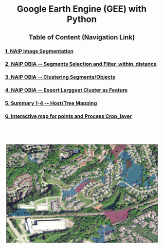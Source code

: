 
<div align="center"><h1> Google Earth Engine (GEE) with Python </h1></div>

<div align="center"><h2>Table of Content (Navigation Link) </h2></div>
<h3><a href="https://nbviewer.jupyter.org/github/wanwanliang/GEE-Python/blob/master/code/GEE%20--%20NAIP%20Segmentation.ipynb"> 1. NAIP Image Segmentation </a> </h3>
<h3><a href="https://nbviewer.jupyter.org/github/wanwanliang/GEE-Python/blob/master/code/NAIP--OBIA.ipynb"> 2. NAIP OBIA -- Segments Selection and Filter_within_distance </a> </h3>
<h3><a href="https://nbviewer.jupyter.org/github/wanwanliang/GEE-Python/blob/master/code/Refine%20Open-Science%20Presences%20--%20Clustering%20Segments.ipynb">3. NAIP OBIA -- Clustering Segments/Objects</a></h3>
<h3><a href="https://nbviewer.jupyter.org/github/wanwanliang/GEE-Python/blob/master/code/Refine%20Presences%20Data--%20Export%20Major%20Cluster%20of%20Presences.ipynb">4. NAIP OBIA -- Export Larggest Cluster as Feature</a></h3>
<h3><a href="https://nbviewer.jupyter.org/github/ncsu-landscape-dynamics/eRADS/blob/master/GEE_Host_Mapping/TOH_Report1.ipynb">5. Summary 1-4 -- Host/Tree Mapping </a></h3>
<h3><a href="https://nbviewer.jupyter.org/github/wanwanliang/GEE-Python/blob/master/code/Plot%20Points%20and%20Processing%20Croplayer.ipynb">6. Interactive map for points and Process Crop_layer </a></h3>


<br/><br/><br/>


![For Spatial Analysis](/files/map.PNG)

